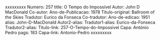 xxxxxxxxx
Numero: 257
title: O Tempo do Impossível
Autor: John D MacDonald
Co-autor: 
Ano-de-Publicacao: 1978
Titulo-original: Ballroom of the Skies
Tradutor: Eurico da Fonseca
Co-tradutor: 
Ano-de-edicao: 1951
alias: John-D-MacDonald
Autor2-alias: 
Tradutor1-alias: Eurico-da-Fonseca
Tradutor2-alias: 
Titulo-link: 257-O-Tempo-do-Impossivel
Capa: António Pedro
pags: 183
Capa-link: Antonio-Pedro
xxxxxxxxx